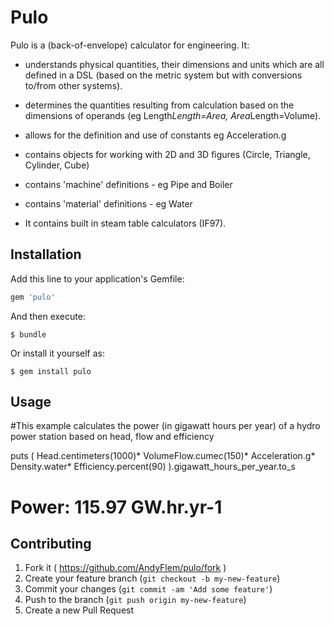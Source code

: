 # Pulo

Pulo is a (back-of-envelope) calculator for engineering. It:

 - understands physical quantities, their dimensions and units which are all defined in a DSL (based on the metric system but with conversions to/from other systems).

 - determines the quantities resulting from calculation based on the dimensions of operands (eg Length*Length=Area, Area*Length=Volume).

 - allows for the definition and use of constants eg Acceleration.g

 - contains objects for working with 2D and 3D figures (Circle, Triangle, Cylinder, Cube)

 - contains 'machine' definitions - eg Pipe and Boiler

 - contains 'material' definitions - eg Water

 - It contains built in steam table calculators (IF97).


## Installation

Add this line to your application's Gemfile:

```ruby
gem 'pulo'
```

And then execute:

    $ bundle

Or install it yourself as:

    $ gem install pulo

## Usage

#This example calculates the power (in gigawatt hours per year) of a hydro power station based on head, flow and efficiency

puts (
    Head.centimeters(1000)*
    VolumeFlow.cumec(150)*
    Acceleration.g*
    Density.water*
    Efficiency.percent(90)
  ).gigawatt_hours_per_year.to_s

# Power: 115.97 GW.hr.yr-1

## Contributing

1. Fork it ( https://github.com/AndyFlem/pulo/fork )
2. Create your feature branch (`git checkout -b my-new-feature`)
3. Commit your changes (`git commit -am 'Add some feature'`)
4. Push to the branch (`git push origin my-new-feature`)
5. Create a new Pull Request
